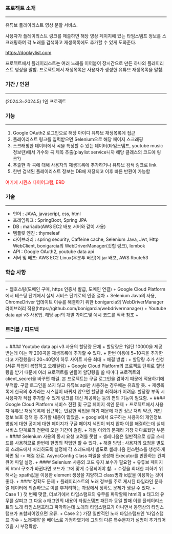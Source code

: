 ### 프로젝트 소개
<hr>

유튜브 플레이리스트 영상 분할 서비스.

사용자가 플레이리스트 링크를 제출하면 해당 영상 페이지에 있는 타임스탬프 정보를 스크래핑하여 각 노래를 검색하고 재생목록에도 추가할 수 있게 도와준다.

https://doplaylist.com

프로젝트에서 플레이리스트는 여러 노래를 이어붙여 장시간으로 만든 하나의 플레이리스트 영상을 말함.
프로젝트에서 재생목록은 사용자가 생성한 유튜브 재생목록을 말함.

### 기간 / 인원
<hr>

(2024.3~2024.5) 1인 프로젝트

### 기능
<hr>

1. Google OAuth2 로그인으로 해당 아이디 유튜브 재생목록에 접근
2. 플레이리스트 링크를 입력받으면 Selenium으로 해당 페이지 스크래핑
3. 스크래핑한 데이터에서 곡을 특정할 수 있는 데이터(타임스탬프, youtube music정보란)에서 가수와 곡 제목 추출(playlist service니까 해당 클래스의 코드에 링크?)
4. 추출한 각 곡에 대해 사용자의 재생목록에 추가하거나 유튜브 검색 링크로 link
5. 한번 검색된 플레이리스트 정보는 DB에 저장되고 이후 빠른 반환이 가능함

<span style='color:red'>여기에 시퀀스 다이어그램, ERD</span>

### 기술
<hr>

+ 언어 : JAVA, javascript, css, html
+ 프레임워크 : SpringBoot, Spring JPA
+ DB : mariadb(AWS EC2 배포 서버와 같이 사용)
+ 템플릿 엔진 : thymeleaf
+ 라이브러리 : spring security, Caffeine cache, Selenium Java, Jwt, Http WebClient, bonigarcia의 WebDriverManager(깃헙 링크), lombok
+ API : Google OAuth2, youtube data api 
+ 서버 및 배포: AWS EC2 Linux(우분투 버전)에 jar 배포, AWS Route53

### 학습 사항
<hr>
+ 웹호스팅(도메인 구매, https 인증서 발급, 도메인 연결)
+ Google Cloud Platform에서 테스팅 단계에서 실제 서비스 단계로의 인증 절차
+ Selenium Java의 사용, ChromeDriver 업데이트 이슈를 해결하기 위한 bonigarcia의 WebDriverManager 라이브러리 적용(https://github.com/bonigarcia/webdrivermanager)
+ Youtube data api v3 사용법. 해당 api의 개발 가이드및 예시 코드를 적극 참조
+ 

### 트러블 / 피드백
<hr>
+ #### Youtube data api v3 사용의 할당량 문제
	+ 할당량은 1일단 10000을 제공 받는데 이는 약 200곡을 재생목록에 추가할 수 있다.
	+ 한번 이용에 5~10곡을 추가한다고 가정했을때 20~40명이 하루 사이트 사용 최대
	+ 해결 방법 : 
		+ 할당량 추가 신청(서류 작업이 복잡하고 오래걸림)
		+ Google Cloud Platform의 프로젝트 단위로 할당량을 받기 때문에 여러 프로젝트를 만들어 할당량을 쓸 때마다 프로젝트의 client_secret을 바꾸면 해결. 본 프로젝트는 구글 로그인을 겸하기 때문에 적용하기에 부적합. 구글 로그인을 쓰지 않고 유튜브 api만 사용하는 경우에는 유효할 듯.
		+ 재생목록에 한곡의 추가라는 시스템이 바뀌지 않으면 할당량 최적화가 어려움. 할당량 부족 시 사용자가 직접 추가할 수 있게 링크를 대신 제공하는 등의 편의 기능이 필요함. 
+ #### Google Cloud Platform 서비스 전환 및 구글 페이지 색인 문제
	+ 프로젝트에서 사용자 유튜브 재생목록에 접근하는 민감한 작업을 하기 때문에 개인 정보 처리 약관, 개인 정보 보호 정책 등 추가할 내용이 많았음. 
	+ google에서 요구하는 사용자의 개인정보 방침에 대한 공지에 대한 페이지가 구글 페이지 색인이 되지 않아 이를 해결하는데 실제 서비스 단계로의 전환에 오랜 기간이 걸림. 
	+ 개발 이외의 문제라 가장 까다로웠던 부분
+ #### Selenium 사용의 동시 요청 고려를 못함
	+ 셀레니움은 일반적으로 싱글 스레드를 사용하므로 한번에 한명의 작업만 할 수 있다.
	+ 해결 방법 : 사용자의 요청을 별도의 스레드에서 처리하도록 설정해 각 스레드에서 별도로 셀레니움 인스턴스를 생성하게 하면 됨
		-> 해결 완료. AsyncConfig Class 파일을 생성해 Executor를 반환하는 컨피큐어 파일 설정.
+ #### Selenium 사용의 코드 유지 보수가 필요함
	+ 유튜브 페이지의 html 구조가 바뀐다면 코드가 그에 맞게 수정되어야 함.
	+ 수정을 최대한 피하기 위해서는 xpath값을 이용한 element 생성을 지양하고 class명과 id값을 이용하는 것이 좋다. 
+ #### 정확도 문제
	+ 플레이리스트의 노래 정보를 주로 게시된 타임라인 문자열 데이터에 의존하므로 이를 후처리하는 과정에서 정확도 문제가 생길 수 있다. 
	+ Case 1 ) 첫 번째 댓글, 더보기에서 타임스탬프의 유무를 파악할때 html의 a 태그의 유무를 살피고 그 다음 a 태그안의 내용이 타임스탬프 패턴과 동일 할때 이를 플레이리스트의 노래 타임스탬프라고 파악하는데 노래의 타임스탬프가 아니면서 동영상의 타임스탬프가 포함되어있으면 오류.
	+ Case 2 ) 가장 일반적인 노래 타임스탬프인 '타임스탬프 가수 - 노래제목'을 베이스로 가정하였기에 그외의 다른 특수문자가 설명이 추가되어있을 시 부정확함.